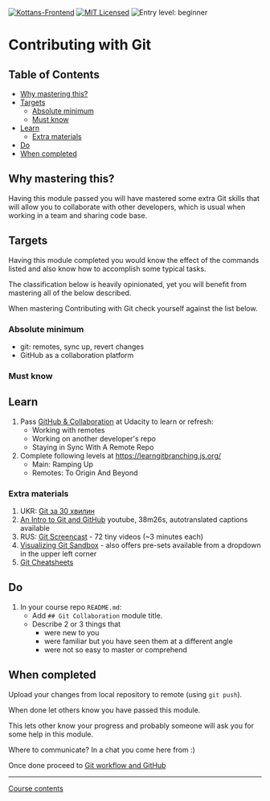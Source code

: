 [![Kottans-Frontend][badge-kottans]][kottans-git]
[![MIT Licensed][badge-mit]][license]
![Entry level: beginner][badge-beginner]

# Contributing with Git

<!-- START doctoc generated TOC please keep comment here to allow auto update -->
<!-- DON'T EDIT THIS SECTION, INSTEAD RE-RUN doctoc TO UPDATE -->
## Table of Contents

- [Why mastering this?](#why-mastering-this)
- [Targets](#targets)
  - [Absolute minimum](#absolute-minimum)
  - [Must know](#must-know)
- [Learn](#learn)
  - [Extra materials](#extra-materials)
- [Do](#do)
- [When completed](#when-completed)

<!-- END doctoc generated TOC please keep comment here to allow auto update -->
<!-- generated with [DocToc](https://github.com/thlorenz/doctoc) -->

## Why mastering this?

Having this module passed you will have mastered some extra
Git skills that will allow you to collaborate with other
developers, which is usual when working in a team and
sharing code base.

## Targets

Having this module completed you would know
the effect of the commands listed and
also know how to accomplish some typical tasks.

The classification below is heavily opinionated, yet
you will benefit from mastering all of the below described.

When mastering Contributing with Git check yourself against
the list below.

### Absolute minimum

- git: remotes, sync up, revert changes
- GitHub as a collaboration platform

### Must know

## Learn

1. Pass [GitHub & Collaboration](https://classroom.udacity.com/courses/ud456)
   at Udacity to learn or refresh:
   - Working with remotes
   - Working on another developer's repo
   - Staying in Sync With A Remote Repo
1. Complete following levels at https://learngitbranching.js.org/
   - Main: Ramping Up
   - Remotes: To Origin And Beyond

### Extra materials

1. UKR: [Git за 30 хвилин](https://codeguida.com/post/453)
1. [An Intro to Git and GitHub](https://www.youtube.com/watch?v=MJUJ4wbFm_A)
   youtube, 38m26s, autotranslated captions available
1. RUS: [Git Screencast](https://learn.javascript.ru/screencast/git) -
   72 tiny videos (~3 minutes each)
1. [Visualizing Git Sandbox](http://git-school.github.io/visualizing-git/) -
   also offers pre-sets available from a dropdown in the upper left corner
1. [Git Cheatsheets](https://services.github.com/on-demand/resources/cheatsheets/)

## Do

1. In your course repo `README.md`:
   - Add `## Git Collaboration` module title.
   - Describe 2 or 3 things that
     * were new to you
     * were familiar but you have seen them at a different angle
     * were not so easy to master or comprehend     

## When completed

Upload your changes from local repository to remote (using ```git push```).

When done let others know you have passed this module.

This lets other know your progress and probably someone
will ask you for some help in this module.

Where to communicate? In a chat you come here from :)

Once done proceed to [Git workflow and GitHub](./git-workflow-github.md)

---

[Course contents](../README.md)

[badge-kottans]: https://img.shields.io/badge/%3D(%5E.%5E)%3D-git-yellow.svg
[kottans-git]: https://github.com/kottans/git-course

[badge-mit]: https://img.shields.io/badge/License-MIT-blue.svg
[license]: https://github.com/kottans/git-course/blob/master/LICENSE.md

[badge-beginner]: https://img.shields.io/badge/Entry%20level-beginner-brightgreen.svg
